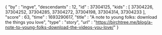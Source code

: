 {
  "by" : "ingve",
  "descendants" : 12,
  "id" : 37304125,
  "kids" : [ 37304226, 37304252, 37304285, 37304272, 37304198, 37304314, 37304233 ],
  "score" : 63,
  "time" : 1693290617,
  "title" : "A note to young folks: download the things you love",
  "type" : "story",
  "url" : "https://birchtree.me/blog/a-note-to-young-folks-download-the-videos-you-love/"
}
